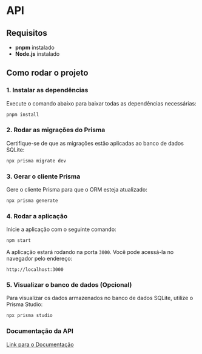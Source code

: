 
# API

## Requisitos

- **pnpm** instalado
- **Node.js** instalado

## Como rodar o projeto

### 1. Instalar as dependências

Execute o comando abaixo para baixar todas as dependências necessárias:

```bash
pnpm install
```

### 2. Rodar as migrações do Prisma

Certifique-se de que as migrações estão aplicadas ao banco de dados SQLite:

```bash
npx prisma migrate dev
```

### 3. Gerar o cliente Prisma

Gere o cliente Prisma para que o ORM esteja atualizado:

```bash
npx prisma generate
```

### 4. Rodar a aplicação

Inicie a aplicação com o seguinte comando:

```bash
npm start
```

A aplicação estará rodando na porta `3000`. Você pode acessá-la no navegador pelo endereço:

```
http://localhost:3000
```

### 5. Visualizar o banco de dados (Opcional)

Para visualizar os dados armazenados no banco de dados SQLite, utilize o Prisma Studio:

```bash
npx prisma studio
```

### Documentação da API
[Link para o Documentação](doc.md)
